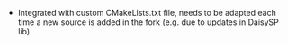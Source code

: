 - Integrated with custom CMakeLists.txt file, needs to be adapted each time a new source is added in the fork (e.g. due to updates in DaisySP lib)